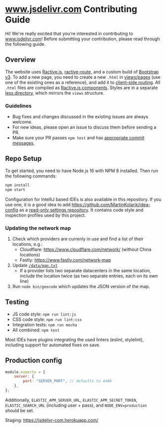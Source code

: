 # www.jsdelivr.com Contributing Guide

Hi! We're really excited that you're interested in contributing to www.jsdelivr.com! Before submitting your contribution, please read through the following guide.

## Overview

The website uses [Ractive.js](https://ractive.js.org/), [ractive-route](https://github.com/MartinKolarik/ractive-route), and a custom build of [Bootstrap v3](https://getbootstrap.com/). To add a new page, you need to create a new `.html` in [views/pages](https://github.com/jsdelivr/www.jsdelivr.com/tree/master/src/views/pages) (use one of the existing ones as a reference), and add it to [client-side routing](https://github.com/jsdelivr/www.jsdelivr.com/blob/master/src/public/js/app.js). All `.html` files are compiled as [Ractive.js components](https://ractive.js.org/api/#component-files). Styles are in a separate [less directory](https://github.com/jsdelivr/www.jsdelivr.com/tree/master/src/public/less), which mirrors the `views` structure.

### Guidelines

-   Bug fixes and changes discussed in the existing issues are always welcome.
-   For new ideas, please open an issue to discuss them before sending a PR.
-   Make sure your PR passes `npm test` and has [appropriate commit messages](https://github.com/jsdelivr/www.jsdelivr.com/commits/master).

## Repo Setup

To get started, you need to have Node.js 16 with NPM 8 installed. Then run the following commands:

```bash
npm install
npm start
```

Configuration for IntelliJ based IDEs is also available in this repository. If you use one, it is a good idea to add https://github.com/MartinKolarik/idea-config as a [read-only settings repository](https://www.jetbrains.com/help/idea/sharing-your-ide-settings.html#share-more-settings-through-read-only-repo). It contains code style and inspection profiles used by this project.


### Updating the network map

1. Check which providers are currenly in use and find a list of their locations, e.g.:
   - Cloudflare: https://www.cloudflare.com/network/ (without China locations)
   - Fastly: https://www.fastly.com/network-map
2. Update [`/data/map.txt`](https://github.com/jsdelivr/www.jsdelivr.com/blob/master/data/map.txt)
   - If a provider lists two separate datacenters in the same location, include the location twice (as two separate entries, each on its own line)
3. Run `node bin/geocode` which updates the JSON version of the map.

## Testing

-   JS code style: `npm run lint:js`
-   CSS code style: `npm run lint:css`
-   Integration tests: `npm run mocha`
-   All combined: `npm test`

Most IDEs have plugins integrating the used linters (eslint, stylelint), including support for automated fixes on save.

## Production config

```js
module.exports = {
	server: {
		port: "SERVER_PORT", // defaults to 4400
	},
};
```

Additionally, `ELASTIC_APM_SERVER_URL`, `ELASTIC_APM_SECRET_TOKEN`, `ELASTIC_SEARCH_URL` (including user + pass), and `NODE_ENV=production` should be set.

Staging: https://jsdelivr-com.herokuapp.com/
